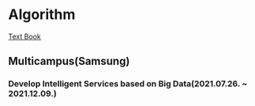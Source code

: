 # Algorithm
[Text Book](https://)

## Multicampus(Samsung)
### Develop Intelligent Services based on Big Data(2021.07.26. ~ 2021.12.09.)
